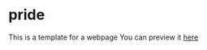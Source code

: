 # pride
This is a template for a webpage 
You can preview it [here](https://sample-pride.netlify.app/)
